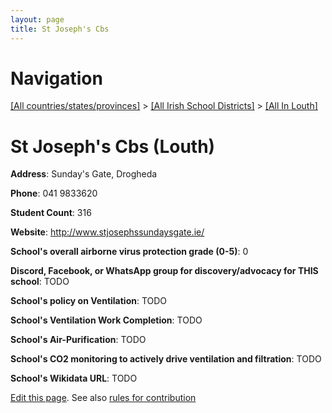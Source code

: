 ```yaml
---
layout: page
title: St Joseph's Cbs
---
```

# Navigation

[[All countries/states/provinces]](../../..) > [[All Irish School Districts]](../..) > [[All In Louth]](..)

# St Joseph's Cbs (Louth)

**Address**: Sunday's Gate, Drogheda

**Phone**: 041 9833620

**Student Count**: 316

**Website**: <http://www.stjosephssundaysgate.ie/>

**School's overall airborne virus protection grade (0-5)**: 0

**Discord, Facebook, or WhatsApp group for discovery/advocacy for THIS school**: TODO

**School's policy on Ventilation**: TODO

**School's Ventilation Work Completion**: TODO

**School's Air-Purification**: TODO

**School's CO2 monitoring to actively drive ventilation and filtration**: TODO

**School's Wikidata URL**: TODO


[Edit this page](https://github.com/ventilate-schools/Ireland/edit/main/./Louth/St_Joseph's_Cbs.md). See also [rules for contribution](../../../contribution-rules/)